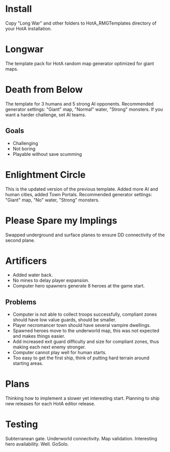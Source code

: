 # Install
Copy "Long War" and other folders to HotA_RMGTemplates directory of your HotA installation.

# Longwar
The template pack for HotA random map generator optimized for giant maps.

# Death from Below
The template for 3 humans and 5 strong AI opponents. Recommended generator settings: "Giant" map, "Normal" water, "Strong" monsters. If you want a harder challenge, set AI teams.

## Goals
* Challenging
* Not boring
* Playable without save scumming

# Enlightment Circle
This is the updated version of the previous template. Added more AI and human cities, added Town Portals. Recommended generator settings: "Giant" map, "No" water, "Strong" monsters.

# Please Spare my Implings
Swapped underground and surface planes to ensure DD connectivity of the second plane.

# Artificers
* Added water back.
* No mines to delay player expansion.
* Computer hero spawners generate 8 heroes at the game start.

## Problems
* Computer is not able to collect troops successfully, compliant zones should have low value guards, should be smaller.
* Player necromancer town should have several vampire dwellings.
* Spawned heroes move to the underworld map, this was not expected and makes things easier.
* Add increased exit guard difficulty and size for compliant zones, thus making each next enemy stronger.
* Computer cannot play well for human starts.
* Too easy to get the first ship, think of putting hard terrain around starting areas.

# Plans
Thinking how to implement a slower yet interesting start. Planning to ship new releases for each HotA editor release.

# Testing
Subterranean gate. Underworld connectivity. Map validation. Interesting hero availability. Well. GoSolo.


